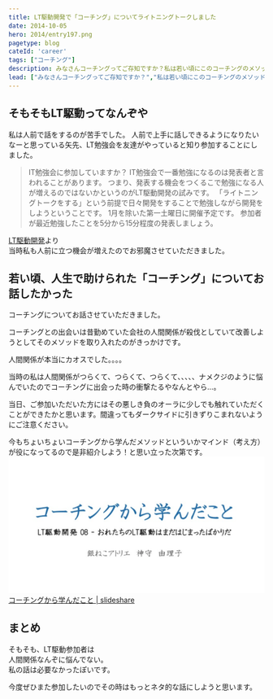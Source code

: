 ```yaml
---
title: LT駆動開発で「コーチング」についてライトニングトークしました
date: 2014-10-05
hero: 2014/entry197.png
pagetype: blog
cateId: 'career'
tags: ["コーチング"]
description: みなさんコーチングってご存知ですか？私は若い頃にこのコーチングのメソッドに随分助けられました。そこでコーチングの素晴らしさについてライトニングトークさせていただきました。
lead: ["みなさんコーチングってご存知ですか？","私は若い頃にこのコーチングのメソッドに随分助けられました。そこでコーチングの素晴らしさについてライトニングトークさせていただきました。","※この記事は2020年11月23日にリライトしました。"]
---
```


## そもそもLT駆動ってなんぞや
私は人前で話をするのが苦手でした。
人前で上手に話しできるようになりたいなーと思っている矢先、LT勉強会を友達がやっていると知り参加することにしました。


> IT勉強会に参加していますか？
> IT勉強会で一番勉強になるのは発表者と言われることがあります。
> つまり、発表する機会をつくるこで勉強になる人が増えるのではないかというのがLT駆動開発の試みです。
> 「ライトニングトークをする」という前提で日々開発をすることで勉強しながら開発をしようということです。
> 1月を除いた第一土曜日に開催予定です。
> 参加者が最近勉強したことを5分から15分程度の発表しましょう。

[LT駆動開発](http://ltdd.doorkeeper.jp/)より<br>
当時私も人前に立つ機会が増えたのでお邪魔させていただきました。

## 若い頃、人生で助けられた「コーチング」についてお話したかった
コーチングについてお話させていただきました。

コーチングとの出会いは昔勤めていた会社の人間関係が殺伐としていて改善しようとしてそのメソッドを取り入れたのがきっかけです。

人間関係が本当にカオスでした。。。。

当時の私は人間関係がつらくて、つらくて、つらくて、、、、、ナメクジのように悩んでいたのでコーチングに出会った時の衝撃たるやなんとやら…。

当日、ご参加いただいた方にはその悪しき負のオーラに少しでも触れていただくことができたかと思います。間違ってもダークサイドに引きずりこまれないようにご注意ください。

今もちょいちょいコーチングから学んだメソッドといういかマインド（考え方）が役になってるので是非紹介しよう！と思い立った次第です。
![コーチングから学んだこと | slideshare](./images/2014/entry197-1.png)
[コーチングから学んだこと | slideshare](https://www.slideshare.net/yurikamimori/ss-39881805)

## まとめ
そもそも、LT駆動参加者は<br>
人間関係なんぞに悩んでない。<br>
私の話は必要なかったぽいです。

今度ぜひまた参加したいのでその時はもっとネタ的な話にしようと思います。
